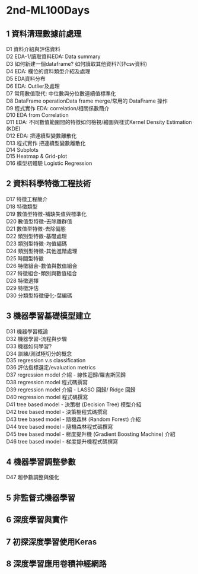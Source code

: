 # 2nd-ML100Days

## 1 資料清理數據前處理
D1 資料介紹與評估資料  
D2 EDA-1/讀取資料EDA: Data summary  
D3 如何新建一個dataframe? 如何讀取其他資料?(非csv資料)  
D4 EDA: 欄位的資料類型介紹及處理  
D5 EDA資料分布  
D6 EDA: Outlier及處理  
D7 常用數值取代: 中位數與分位數連續值標準化  
D8 DataFrame operationData frame merge/常用的 DataFrame 操作  
D9 程式實作 EDA: correlation/相關係數簡介  
D10 EDA from Correlation  
D11 EDA: 不同數值範圍間的特徵如何檢視/繪圖與樣式Kernel Density Estimation (KDE)  
D12 EDA: 把連續型變數離散化  
D13 程式實作 把連續型變數離散化  
D14 Subplots  
D15 Heatmap & Grid-plot  
D16 模型初體驗 Logistic Regression  

## 2 資料科學特徵工程技術  
D17 特徵工程簡介  
D18 特徵類型  
D19 數值型特徵-補缺失值與標準化  
D20 數值型特徵-去除離群值  
D21 數值型特徵-去除偏態  
D22 類別型特徵-基礎處理  
D23 類別型特徵-均值編碼  
D24 類別型特徵-其他進階處理  
D25 時間型特徵  
D26 特徵組合-數值與數值組合  
D27 特徵組合-類別與數值組合  
D28 特徵選擇  
D29 特徵評估  
D30 分類型特徵優化-葉編碼

## 3 機器學習基礎模型建立  
D31 機器學習概論  
D32 機器學習-流程與步驟  
D33 機器如何學習?  
D34 訓練/測試極切分的概念  
D35 regression v.s classification  
D36 評估指標選定/evaluation metrics  
D37 regression model 介紹 - 線性迴歸/羅吉斯回歸    
D38 regression model 程式碼撰寫    
D39 regression model 介紹 - LASSO 回歸/ Ridge 回歸  
D40 regression model 程式碼撰寫  
D41 tree based model - 決策樹 (Decision Tree) 模型介紹  
D42 tree based model - 決策樹程式碼撰寫  
D43 tree based model - 隨機森林 (Random Forest) 介紹  
D44 tree based model - 隨機森林程式碼撰寫  
D45 tree based model - 梯度提升機 (Gradient Boosting Machine) 介紹    
D46 tree based model - 梯度提升機程式碼撰寫    

## 4 機器學習調整參數  
D47 超參數調整與優化  

## 5 非監督式機器學習  

## 6 深度學習與實作  

## 7 初探深度學習使用Keras  

## 8 深度學習應用卷積神經網路  

